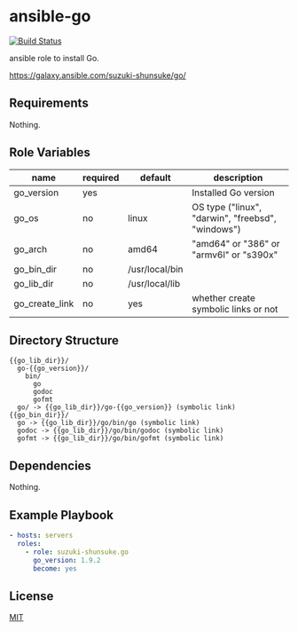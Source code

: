 # ansible-go

[![Build Status](https://travis-ci.org/suzuki-shunsuke/ansible-go.svg?branch=master)](https://travis-ci.org/suzuki-shunsuke/ansible-go)

ansible role to install Go.

https://galaxy.ansible.com/suzuki-shunsuke/go/

## Requirements

Nothing.

## Role Variables

name | required | default | description
--- | --- | --- | ---
go_version | yes |  | Installed Go version
go_os | no | linux | OS type ("linux", "darwin", "freebsd", "windows")
go_arch | no | amd64 | "amd64" or "386" or "armv6l" or "s390x"
go_bin_dir | no | /usr/local/bin |
go_lib_dir | no | /usr/local/lib |
go_create_link | no | yes | whether create symbolic links or not

## Directory Structure

```
{{go_lib_dir}}/
  go-{{go_version}}/
    bin/
      go
      godoc
      gofmt
  go/ -> {{go_lib_dir}}/go-{{go_version}} (symbolic link)
{{go_bin_dir}}/
  go -> {{go_lib_dir}}/go/bin/go (symbolic link)
  godoc -> {{go_lib_dir}}/go/bin/godoc (symbolic link)
  gofmt -> {{go_lib_dir}}/go/bin/gofmt (symbolic link)
```

## Dependencies

Nothing.

## Example Playbook

```yaml
- hosts: servers
  roles:
    - role: suzuki-shunsuke.go
      go_version: 1.9.2
      become: yes
```

## License

[MIT](LICENSE)

